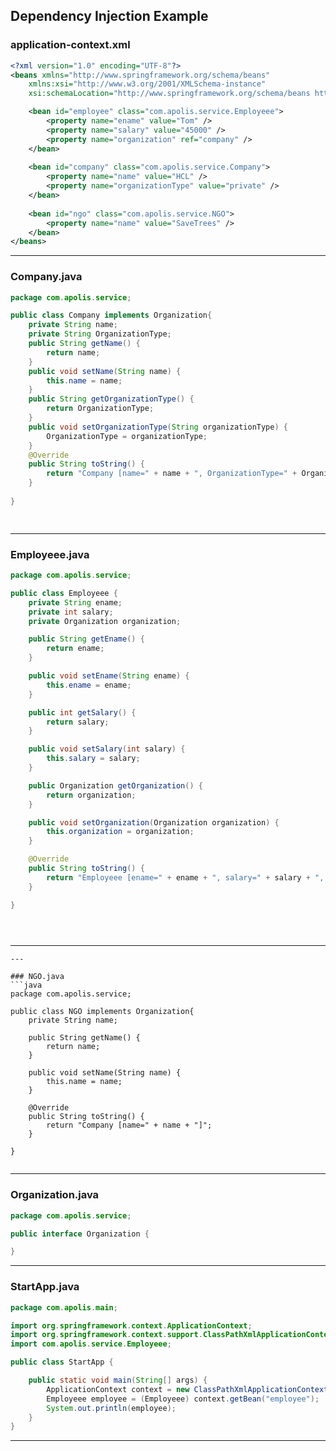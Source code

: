 ## Dependency Injection Example


### application-context.xml

```xml
<?xml version="1.0" encoding="UTF-8"?>
<beans xmlns="http://www.springframework.org/schema/beans"
	xmlns:xsi="http://www.w3.org/2001/XMLSchema-instance"
	xsi:schemaLocation="http://www.springframework.org/schema/beans http://www.springframework.org/schema/beans/spring-beans.xsd">

	<bean id="employee" class="com.apolis.service.Employeee">
		<property name="ename" value="Tom" />
		<property name="salary" value="45000" />
		<property name="organization" ref="company" />
	</bean>
	
	<bean id="company" class="com.apolis.service.Company">
		<property name="name" value="HCL" />
		<property name="organizationType" value="private" />
	</bean>
	
	<bean id="ngo" class="com.apolis.service.NGO">
		<property name="name" value="SaveTrees" />
	</bean>
</beans>

```
---

### Company.java  
```java
package com.apolis.service;

public class Company implements Organization{
	private String name;
	private String OrganizationType;
	public String getName() {
		return name;
	}
	public void setName(String name) {
		this.name = name;
	}
	public String getOrganizationType() {
		return OrganizationType;
	}
	public void setOrganizationType(String organizationType) {
		OrganizationType = organizationType;
	}
	@Override
	public String toString() {
		return "Company [name=" + name + ", OrganizationType=" + OrganizationType + "]";
	}
	
}

	
```
---

### Employeee.java  
```java
package com.apolis.service;

public class Employeee {
	private String ename;
	private int salary;
	private Organization organization;

	public String getEname() {
		return ename;
	}

	public void setEname(String ename) {
		this.ename = ename;
	}

	public int getSalary() {
		return salary;
	}

	public void setSalary(int salary) {
		this.salary = salary;
	}

	public Organization getOrganization() {
		return organization;
	}

	public void setOrganization(Organization organization) {
		this.organization = organization;
	}

	@Override
	public String toString() {
		return "Employeee [ename=" + ename + ", salary=" + salary + ", organization=" + organization + "]";
	}

}


	
```
---
```
---

### NGO.java  
```java
package com.apolis.service;

public class NGO implements Organization{
	private String name;

	public String getName() {
		return name;
	}

	public void setName(String name) {
		this.name = name;
	}

	@Override
	public String toString() {
		return "Company [name=" + name + "]";
	}

}
	
```
---
### Organization.java
```java
package com.apolis.service;

public interface Organization {

}
```
---

### StartApp.java
```java
package com.apolis.main;

import org.springframework.context.ApplicationContext;
import org.springframework.context.support.ClassPathXmlApplicationContext;
import com.apolis.service.Employeee;

public class StartApp {

	public static void main(String[] args) {
		ApplicationContext context = new ClassPathXmlApplicationContext("/com/apolis/common/application-context.xml");
		Employeee employee = (Employeee) context.getBean("employee");
		System.out.println(employee);
	}
}

```
---